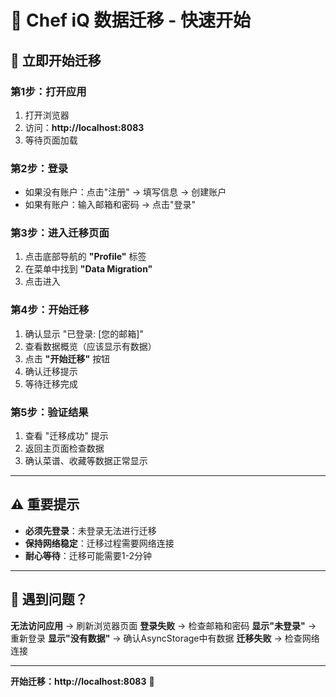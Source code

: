 # 🚀 Chef iQ 数据迁移 - 快速开始

## 📱 立即开始迁移

### 第1步：打开应用
1. 打开浏览器
2. 访问：**http://localhost:8083**
3. 等待页面加载

### 第2步：登录
- 如果没有账户：点击"注册" → 填写信息 → 创建账户
- 如果有账户：输入邮箱和密码 → 点击"登录"

### 第3步：进入迁移页面
1. 点击底部导航的 **"Profile"** 标签
2. 在菜单中找到 **"Data Migration"**
3. 点击进入

### 第4步：开始迁移
1. 确认显示 "已登录: [您的邮箱]"
2. 查看数据概览（应该显示有数据）
3. 点击 **"开始迁移"** 按钮
4. 确认迁移提示
5. 等待迁移完成

### 第5步：验证结果
1. 查看 "迁移成功" 提示
2. 返回主页面检查数据
3. 确认菜谱、收藏等数据正常显示

---

## ⚠️ 重要提示

- **必须先登录**：未登录无法进行迁移
- **保持网络稳定**：迁移过程需要网络连接
- **耐心等待**：迁移可能需要1-2分钟

---

## 🔧 遇到问题？

**无法访问应用** → 刷新浏览器页面
**登录失败** → 检查邮箱和密码
**显示"未登录"** → 重新登录
**显示"没有数据"** → 确认AsyncStorage中有数据
**迁移失败** → 检查网络连接

---

**开始迁移：http://localhost:8083** 🎯

